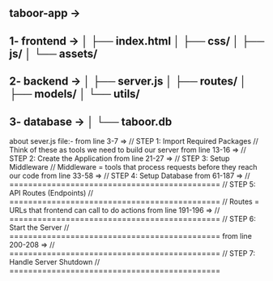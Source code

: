 taboor-app ->
------------------------------------
1- frontend ->
│   ├── index.html
│   ├── css/
│   ├── js/
│   └── assets/
-----------------------------------
2- backend ->
│   ├── server.js
│   ├── routes/
│   ├── models/
│   └── utils/
-----------------------------------
3-  database ->
 │   └── taboor.db
-----------------------------------
about sever.js file:-
from line 3-7 => 
// STEP 1: Import Required Packages
// Think of these as tools we need to build our server
from line 13-16 =>
// STEP 2: Create the Application
from line 21-27 => 
// STEP 3: Setup Middleware
// Middleware = tools that process requests before they reach our code
from line 33-58 =>
// STEP 4: Setup Database
from 61-187 =>
// =============================================
// STEP 5: API Routes (Endpoints)
// =============================================
// Routes = URLs that frontend can call to do actions
from line 191-196 =>
// =============================================
// STEP 6: Start the Server
// =============================================
from line 200-208 =>
// =============================================
// STEP 7: Handle Server Shutdown
// =============================================